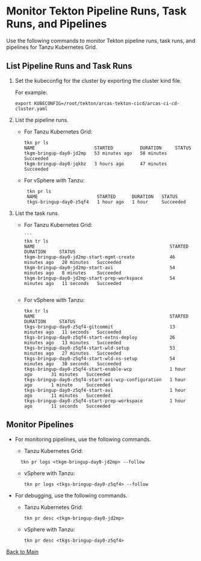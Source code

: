 # Monitor Tekton Pipeline Runs, Task Runs, and Pipelines

Use the following commands to monitor Tekton pipeline runs, task runs, and pipelines for Tanzu Kubernetes Grid.

## List Pipeline Runs and Task Runs

1. Set the kubeconfig for the cluster by exporting the cluster kind file. 

   For example:
    ```  
    export KUBECONFIG=/root/tekton/arcas-tekton-cicd/arcas-ci-cd-cluster.yaml
    ```

2. List the pipeline runs.
   - For Tanzu Kubernetes Grid:
      ```
      tkn pr ls
      NAME                      STARTED          DURATION     STATUS
      tkgm-bringup-day0-jd2mp   53 minutes ago   58 minutes   Succeeded
      tkgm-bringup-day0-jqkbz   3 hours ago      47 minutes   Succeeded      
      ```
    
   - For vSphere with Tanzu:
 
      ```
       tkn pr ls  
       NAME                      STARTED      DURATION   STATUS 
       tkgs-bringup-day0-z5qf4   1 hour ago   1 hour     Succeeded
       ```

3. List the task runs.

   - For Tanzu Kubernetes Grid:

         ```
         tkn tr ls
         NAME                                                  STARTED          DURATION     STATUS        
         tkgm-bringup-day0-jd2mp-start-mgmt-create             46 minutes ago   20 minutes   Succeeded
         tkgm-bringup-day0-jd2mp-start-avi                     54 minutes ago   8 minutes    Succeeded
         tkgm-bringup-day0-jd2mp-start-prep-workspace          54 minutes ago   11 seconds   Succeeded
        ```

   - For vSphere with Tanzu:

       ```
       tkn tr ls
       NAME                                                  STARTED          DURATION     STATUS
       tkgs-bringup-day0-z5qf4-gitcommit                     13 minutes ago   11 seconds   Succeeded
       tkgs-bringup-day0-z5qf4-start-extns-deploy            26 minutes ago   13 minutes   Succeeded
       tkgs-bringup-day0-z5qf4-start-wld-setup               53 minutes ago   27 minutes   Succeeded
       tkgs-bringup-day0-z5qf4-start-wld-ns-setup            54 minutes ago   30 seconds   Succeeded
       tkgs-bringup-day0-z5qf4-start-enable-wcp              1 hour ago       31 minutes   Succeeded
       tkgs-bringup-day0-z5qf4-start-avi-wcp-configuration   1 hour ago       1 minute     Succeeded
       tkgs-bringup-day0-z5qf4-start-avi                     1 hour ago       11 minutes   Succeeded
       tkgs-bringup-day0-z5qf4-start-prep-workspace          1 hour ago       11 seconds   Succeeded
       ```

## Monitor Pipelines

- For monitoring pipelines, use the following commands.
  
  - Tanzu Kubernetes Grid:
  
  ```
    tkn pr logs <tkgm-bringup-day0-jd2mp> --follow
    ```
  
  - vSphere with Tanzu:
  
    ```
    tkn pr logs <tkgs-bringup-day0-z5qf4> --follow
    ```

- For debugging, use the following commands.

  - Tanzu Kubernetes Grid:

    ```
    tkn pr desc <tkgm-bringup-day0-jd2mp>
    ```

  - vSphere with Tanzu:

    ```
    tkn pr desc <tkgs-bringup-day0-z5qf4>
    ```	

[Back to Main](../README.md)